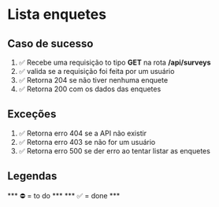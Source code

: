 # Lista enquetes

## Caso de sucesso

1. ✅ Recebe uma requisição to tipo **GET** na rota **/api/surveys**
2. ✅ valida se a requisição foi feita por um usuário
3. ✅ Retorna 204 se não tiver nenhuma enquete
4. ✅ Retorna 200 com os dados das enquetes

## Exceções

1. ✅ Retorna erro 404 se a API não existir
2. ✅ Retorna erro 403 se não for um usuário
3. ✅ Retorna erro 500 se der erro ao tentar listar as enquetes

## Legendas
*** ⛔️ = to do ***
*** ✅ = done ***
